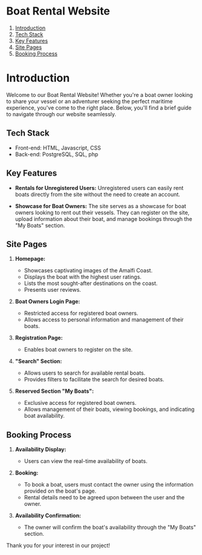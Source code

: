 # Boat Rental Website 

1. [ Introduction](#Introduction)
2. [Tech Stack](#Tech-Stack)
3. [Key Features](#Key-Features)
4. [Site Pages](#Site-Pages)
5. [Booking Process](#Booking-Process)
# Introduction

Welcome to our Boat Rental Website! Whether you're a boat owner looking to share your vessel or an adventurer seeking the perfect maritime experience, you've come to the right place. Below, you'll find a brief guide to navigate through our website seamlessly.
## Tech Stack
   - Front-end: HTML, Javascript, CSS
   - Back-end: PostgreSQL, SQL, php
## Key Features

  
- **Rentals for Unregistered Users:** Unregistered users can easily rent boats directly from the site without the need to create an account.

- **Showcase for Boat Owners:** The site serves as a showcase for boat owners looking to rent out their vessels. They can register on the site, upload information about their boat, and manage bookings through the "My Boats" section.

## Site Pages

1. **Homepage:**
   - Showcases captivating images of the Amalfi Coast.
   - Displays the boat with the highest user ratings.
   - Lists the most sought-after destinations on the coast.
   - Presents user reviews.

2. **Boat Owners Login Page:**
   - Restricted access for registered boat owners.
   - Allows access to personal information and management of their boats.

3. **Registration Page:**
   - Enables boat owners to register on the site.

4. **"Search" Section:**
   - Allows users to search for available rental boats.
   - Provides filters to facilitate the search for desired boats.

5. **Reserved Section "My Boats":**
   - Exclusive access for registered boat owners.
   - Allows management of their boats, viewing bookings, and indicating boat availability.

## Booking Process

1. **Availability Display:**
   - Users can view the real-time availability of boats.

2. **Booking:**
   - To book a boat, users must contact the owner using the information provided on the boat's page.
   - Rental details need to be agreed upon between the user and the owner.

3. **Availability Confirmation:**
   - The owner will confirm the boat's availability through the "My Boats" section.


Thank you for your interest in our project!
